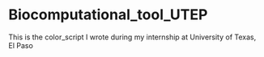 # Biocomputational_tool_UTEP
This is the color_script I wrote during my internship at University of Texas, El Paso
